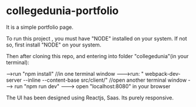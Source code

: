 # collegedunia-portfolio

It is a simple portfolio page.

To run this project , you must have "NODE" installed on your system. If not so, first install "NODE" on your system.

Then after cloning this repo, and entering into folder "collegedunia"(in your terminal):

-->run "npm install"
//in one terminal window
--->run: " webpack-dev-server --inline --content-base src/client/" 
//open another terminal window
---> run "npm run dev"
---> open "localhost:8080" in your browser

The UI has been designed using Reactjs, Saas.
Its purely responsive.
